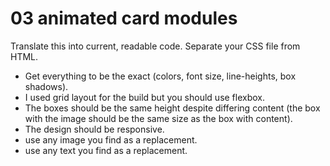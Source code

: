 # 03 animated card modules

Translate this into current, readable code. Separate your CSS file from HTML.
- Get everything to be the exact (colors, font size, line-heights, box shadows). 
- I used grid layout for the build but you should use flexbox. 
- The boxes should be the same height despite differing content (the box with the image should be the same size as the box with content).
- The design should be responsive.
- use any image you find as a replacement. 
- use any text you find as a replacement. 
